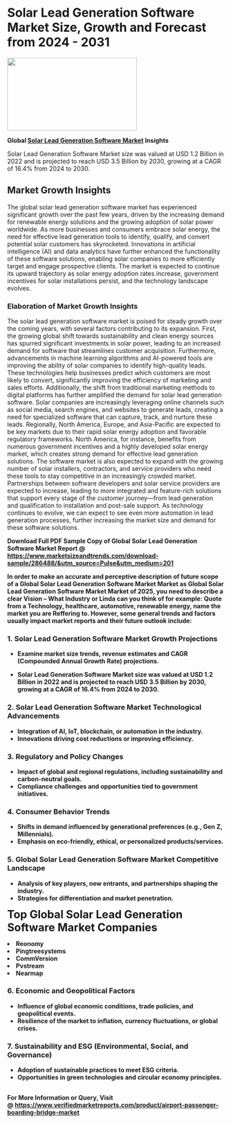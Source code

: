<H1>Solar Lead Generation Software Market Size, Growth and Forecast from 2024 - 2031</H1><img class="aligncenter size-medium wp-image-584254" src="https://thirdeyenews.in/wp-content/uploads/2024/09/Global-Market-Research-300x168.jpeg" alt="" width="300" height="168" /><p><strong>Global&nbsp;<a href="https://www.marketsizeandtrends.com/download-sample/286488/&amp;utm_source=Pulse&amp;utm_medium=201">Solar Lead Generation Software Market</a> Insights</strong></p><p>Solar Lead Generation Software Market size was valued at USD 1.2 Billion in 2022 and is projected to reach USD 3.5 Billion by 2030, growing at a CAGR of 16.4% from 2024 to 2030.</p><p><h2>Market Growth Insights</h2> The global solar lead generation software market has experienced significant growth over the past few years, driven by the increasing demand for renewable energy solutions and the growing adoption of solar power worldwide. As more businesses and consumers embrace solar energy, the need for effective lead generation tools to identify, qualify, and convert potential solar customers has skyrocketed. Innovations in artificial intelligence (AI) and data analytics have further enhanced the functionality of these software solutions, enabling solar companies to more efficiently target and engage prospective clients. The market is expected to continue its upward trajectory as solar energy adoption rates increase, government incentives for solar installations persist, and the technology landscape evolves. <p><strong></strong></p> <h3>Elaboration of Market Growth Insights</h3> The solar lead generation software market is poised for steady growth over the coming years, with several factors contributing to its expansion. First, the growing global shift towards sustainability and clean energy sources has spurred significant investments in solar power, leading to an increased demand for software that streamlines customer acquisition. Furthermore, advancements in machine learning algorithms and AI-powered tools are improving the ability of solar companies to identify high-quality leads. These technologies help businesses predict which customers are most likely to convert, significantly improving the efficiency of marketing and sales efforts. Additionally, the shift from traditional marketing methods to digital platforms has further amplified the demand for solar lead generation software. Solar companies are increasingly leveraging online channels such as social media, search engines, and websites to generate leads, creating a need for specialized software that can capture, track, and nurture these leads. Regionally, North America, Europe, and Asia-Pacific are expected to be key markets due to their rapid solar energy adoption and favorable regulatory frameworks. North America, for instance, benefits from numerous government incentives and a highly developed solar energy market, which creates strong demand for effective lead generation solutions. The software market is also expected to expand with the growing number of solar installers, contractors, and service providers who need these tools to stay competitive in an increasingly crowded market. Partnerships between software developers and solar service providers are expected to increase, leading to more integrated and feature-rich solutions that support every stage of the customer journey—from lead generation and qualification to installation and post-sale support. As technology continues to evolve, we can expect to see even more automation in lead generation processes, further increasing the market size and demand for these software solutions. <p><strong></p><p><span class=""><strong>Download Full PDF Sample Copy of Global Solar Lead Generation Software Market Report</strong> @ <a href="https://www.marketsizeandtrends.com/download-sample/286488/&amp;utm_source=Pulse&amp;utm_medium=201" target="_blank">https://www.marketsizeandtrends.com/download-sample/286488/&amp;utm_source=Pulse&amp;utm_medium=201</a></span></p><p>In order to make an accurate and perceptive description of future scope of a Global&nbsp;Solar Lead Generation Software Market Market as Global&nbsp;Solar Lead Generation Software Market Market of 2025, you need to describe a clear Vision &ndash; What Industry or Linda can you think of for example: Quote from a Technology, healthcare, automotive, renewable energy, name the market you are Reffering to. However, some general trends and factors usually impact market reports and their future outlook include:</p><h3>1.&nbsp;<strong>Solar Lead Generation Software Market Growth Projections</strong></h3><ul><li>Examine market size trends, revenue estimates and CAGR (Compounded Annual Growth Rate) projections.</li><li><p>Solar Lead Generation Software Market size was valued at USD 1.2 Billion in 2022 and is projected to reach USD 3.5 Billion by 2030, growing at a CAGR of 16.4% from 2024 to 2030.</p></li></ul><h3>2.&nbsp;<strong>Solar Lead Generation Software Market Technological Advancements</strong></h3><ul><li>Integration of AI, IoT, blockchain, or automation in the industry.</li><li>Innovations driving cost reductions or improving efficiency.</li></ul><h3>3.&nbsp;<strong>Regulatory and Policy Changes</strong></h3><ul><li>Impact of global and regional regulations, including sustainability and carbon-neutral goals.</li><li>Compliance challenges and opportunities tied to government initiatives.</li></ul><h3>4.&nbsp;<strong>Consumer Behavior Trends</strong></h3><ul><li>Shifts in demand influenced by generational preferences (e.g., Gen Z, Millennials).</li><li>Emphasis on eco-friendly, ethical, or personalized products/services.</li></ul><h3>5.&nbsp;<strong>Global Solar Lead Generation Software Market Competitive Landscape</strong></h3><ul><li>Analysis of key players, new entrants, and partnerships shaping the industry.</li><li>Strategies for differentiation and market penetration.</li></ul><p data-pm-slice="1 1 []"><span style="color: inherit; font-family: inherit; font-size: 25px;">Top Global Solar Lead Generation Software Market Companies</span></p><div class="" data-test-id=""><p><li>Reonomy</li><li> Pingtreesystems</li><li> CommVersion</li><li> Pvstream</li><li> Nearmap</li></p></div><h3>6.&nbsp;<strong>Economic and Geopolitical Factors</strong></h3><ul><li>Influence of global economic conditions, trade policies, and geopolitical events.</li><li>Resilience of the market to inflation, currency fluctuations, or global crises.</li></ul><h3>7.&nbsp;<strong>Sustainability and ESG (Environmental, Social, and Governance)</strong></h3><ul><li>Adoption of sustainable practices to meet ESG criteria.</li><li>Opportunities in green technologies and circular economy principles.</li></ul><h2><strong style="font-size: 14px;">For More Information or Query, Visit @&nbsp;</strong><a style="background-color: #ffffff; font-size: 14px;" href="https://www.marketsizeandtrends.com/report/solar-lead-generation-software-market/" target="_blank">https://www.verifiedmarketreports.com/product/airport-passenger-boarding-bridge-market</a></h2>